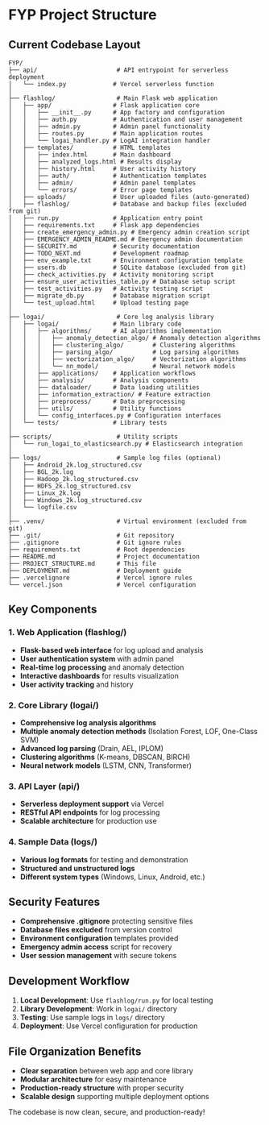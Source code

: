 # FYP Project Structure

## Current Codebase Layout

```
FYP/
├── api/                      # API entrypoint for serverless deployment
│   └── index.py             # Vercel serverless function
│
├── flashlog/                 # Main Flask web application
│   ├── app/                 # Flask application core
│   │   ├── __init__.py      # App factory and configuration
│   │   ├── auth.py          # Authentication and user management
│   │   ├── admin.py         # Admin panel functionality
│   │   ├── routes.py        # Main application routes
│   │   └── logai_handler.py # LogAI integration handler
│   ├── templates/           # HTML templates
│   │   ├── index.html       # Main dashboard
│   │   ├── analyzed_logs.html # Results display
│   │   ├── history.html     # User activity history
│   │   ├── auth/            # Authentication templates
│   │   ├── admin/           # Admin panel templates
│   │   └── errors/          # Error page templates
│   ├── uploads/             # User uploaded files (auto-generated)
│   ├── flashlog/            # Database and backup files (excluded from git)
│   ├── run.py               # Application entry point
│   ├── requirements.txt     # Flask app dependencies
│   ├── create_emergency_admin.py # Emergency admin creation script
│   ├── EMERGENCY_ADMIN_README.md # Emergency admin documentation
│   ├── SECURITY.md          # Security documentation
│   ├── TODO_NEXT.md         # Development roadmap
│   ├── env_example.txt      # Environment configuration template
│   ├── users.db             # SQLite database (excluded from git)
│   ├── check_activities.py  # Activity monitoring script
│   ├── ensure_user_activities_table.py # Database setup script
│   ├── test_activities.py   # Activity testing script
│   ├── migrate_db.py        # Database migration script
│   └── test_upload.html     # Upload testing page
│
├── logai/                    # Core log analysis library
│   ├── logai/               # Main library code
│   │   ├── algorithms/      # AI algorithms implementation
│   │   │   ├── anomaly_detection_algo/ # Anomaly detection algorithms
│   │   │   ├── clustering_algo/        # Clustering algorithms
│   │   │   ├── parsing_algo/           # Log parsing algorithms
│   │   │   ├── vectorization_algo/     # Vectorization algorithms
│   │   │   └── nn_model/               # Neural network models
│   │   ├── applications/    # Application workflows
│   │   ├── analysis/        # Analysis components
│   │   ├── dataloader/      # Data loading utilities
│   │   ├── information_extraction/ # Feature extraction
│   │   ├── preprocess/      # Data preprocessing
│   │   ├── utils/           # Utility functions
│   │   └── config_interfaces.py # Configuration interfaces
│   └── tests/               # Library tests
│
├── scripts/                  # Utility scripts
│   └── run_logai_to_elasticsearch.py # Elasticsearch integration
│
├── logs/                     # Sample log files (optional)
│   ├── Android_2k.log_structured.csv
│   ├── BGL_2k.log
│   ├── Hadoop_2k.log_structured.csv
│   ├── HDFS_2k.log_structured.csv
│   ├── Linux_2k.log
│   ├── Windows_2k.log_structured.csv
│   └── logfile.csv
│
├── .venv/                    # Virtual environment (excluded from git)
├── .git/                     # Git repository
├── .gitignore                # Git ignore rules
├── requirements.txt          # Root dependencies
├── README.md                 # Project documentation
├── PROJECT_STRUCTURE.md      # This file
├── DEPLOYMENT.md             # Deployment guide
├── .vercelignore             # Vercel ignore rules
└── vercel.json               # Vercel configuration
```

## Key Components

### 1. Web Application (flashlog/)
- **Flask-based web interface** for log upload and analysis
- **User authentication system** with admin panel
- **Real-time log processing** and anomaly detection
- **Interactive dashboards** for results visualization
- **User activity tracking** and history

### 2. Core Library (logai/)
- **Comprehensive log analysis algorithms**
- **Multiple anomaly detection methods** (Isolation Forest, LOF, One-Class SVM)
- **Advanced log parsing** (Drain, AEL, IPLOM)
- **Clustering algorithms** (K-means, DBSCAN, BIRCH)
- **Neural network models** (LSTM, CNN, Transformer)

### 3. API Layer (api/)
- **Serverless deployment support** via Vercel
- **RESTful API endpoints** for log processing
- **Scalable architecture** for production use

### 4. Sample Data (logs/)
- **Various log formats** for testing and demonstration
- **Structured and unstructured logs**
- **Different system types** (Windows, Linux, Android, etc.)

## Security Features

- **Comprehensive .gitignore** protecting sensitive files
- **Database files excluded** from version control
- **Environment configuration** templates provided
- **Emergency admin access** script for recovery
- **User session management** with secure tokens

## Development Workflow

1. **Local Development**: Use `flashlog/run.py` for local testing
2. **Library Development**: Work in `logai/` directory
3. **Testing**: Use sample logs in `logs/` directory
4. **Deployment**: Use Vercel configuration for production

## File Organization Benefits

- **Clear separation** between web app and core library
- **Modular architecture** for easy maintenance
- **Production-ready structure** with proper security
- **Scalable design** supporting multiple deployment options

The codebase is now clean, secure, and production-ready! 
